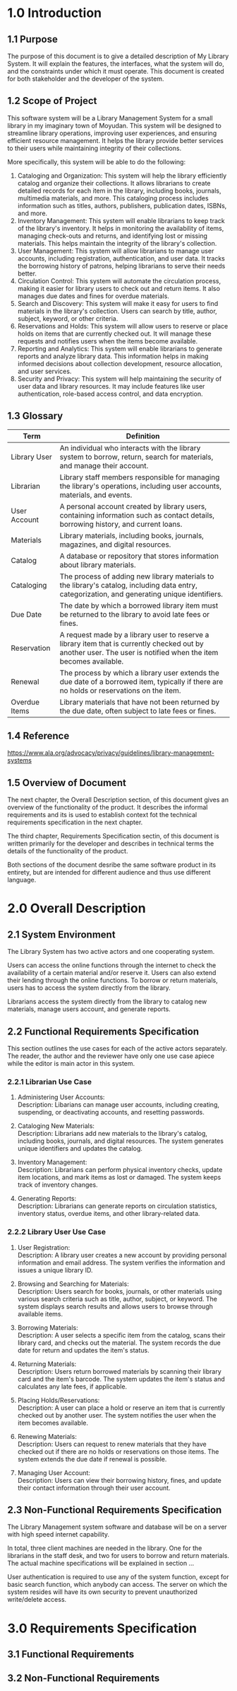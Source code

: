 # 1.0 Introduction
## 1.1 Purpose 
The purpose of this document is to give a detailed description of My Library System. It will explain the features, the interfaces, what the system will do, and the constraints under which it must operate. This document is created for both stakeholder and the developer of the system. 

## 1.2 Scope of Project
This software system will be a Library Management System for a small library in my imaginary town of Moyudan. This system will be designed to streamline library operations, improving user experiences, and ensuring efficient resource management. It helps the library provide better services to their users while maintaining integrity of their collections.

More specifically, this system will be able to do the following:
1. Cataloging and Organization: This system will help the library efficiently catalog and organize their collections. It allows librarians to create detailed records for each item in the library, including books, journals, multimedia materials, and more. This cataloging process includes information such as titles, authors, publishers, publication dates, ISBNs, and more.
2. Inventory Management: This system will enable librarians to keep track of the library's inventory. It helps in monitoring the availability of items, managing check-outs and returns, and identifying lost or missing materials. This helps maintain the integrity of the library's collection.
3. User Management: This system will allow librarians to manage user accounts, including registration, authentication, and user data. It tracks the borrowing history of patrons, helping librarians to serve their needs better.
4. Circulation Control: This system will automate the circulation process, making it easier for library users to check out and return items. It also manages due dates and fines for overdue materials.
5. Search and Discovery: This system will make it easy for users to find materials in the library's collection. Users can search by title, author, subject, keyword, or other criteria.
6. Reservations and Holds: This system will allow users to reserve or place holds on items that are currently checked out. It will manage these requests and notifies users when the items become available.
7. Reporting and Analytics: This system will enable librarians to generate reports and analyze library data. This information helps in making informed decisions about collection development, resource allocation, and user services.
8.  Security and Privacy: This system will help maintaining the security of user data and library resources. It may include features like user authentication, role-based access control, and data encryption.

## 1.3 Glossary
|Term|Definition|
|----|----------|
|Library User|An individual who interacts with the library system to borrow, return, search for materials, and manage their account.|
|Librarian|Library staff members responsible for managing the library's operations, including user accounts, materials, and events.|
|User Account| A personal account created by library users, containing information such as contact details, borrowing history, and current loans.|
|Materials|Library materials, including books, journals, magazines, and digital resources.|
|Catalog|A database or repository that stores information about library materials.|
|Cataloging|The process of adding new library materials to the library's catalog, including data entry, categorization, and generating unique identifiers.|
|Due Date|The date by which a borrowed library item must be returned to the library to avoid late fees or fines.|
|Reservation|A request made by a library user to reserve a library item that is currently checked out by another user. The user is notified when the item becomes available.|
|Renewal|The process by which a library user extends the due date of a borrowed item, typically if there are no holds or reservations on the item.|
|Overdue Items|Library materials that have not been returned by the due date, often subject to late fees or fines.|

## 1.4 Reference
https://www.ala.org/advocacy/privacy/guidelines/library-management-systems

## 1.5 Overview of Document
The next chapter, the Overall Description section, of this document gives an overview of the functionality of the product. It describes the informal requirements and its is used to establish context fot the technical requirements specification in the next chapter.

The third chapter, Requirements Specification sectin, of this document is written primarily for the developer and describes in technical terms the details of the functionality of the product.

Both sections of the document desribe the same software product in its entirety, but are intended for different audience and thus use different language.

# 2.0 Overall Description
## 2.1 System Environment
The Library System has two active actors and one cooperating system. 

Users can access the online functions through the internet to check the availability of a certain material and/or reserve it. Users can also extend their lending through the online functions. To borrow or return materials, users has to access the system directly from the library. 

Librarians access the system directly from the library to catalog new materials, manage users account, and generate reports.

## 2.2 Functional Requirements Specification
This section outlines the use cases for each of the active actors separately. The reader, the author and the reviewer have only one use case apiece while the editor is main actor in this system.

### 2.2.1 Librarian Use Case
1. Administering User Accounts:  
Description: Libarians can manage user accounts, including creating, suspending, or deactivating accounts, and resetting passwords.

2. Cataloging New Materials:  
Description: Librarians add new materials to the library's catalog, including books, journals, and digital resources. The system generates unique identifiers and updates the catalog.

3. Inventory Management:  
Description: Librarians can perform physical inventory checks, update item locations, and mark items as lost or damaged. The system keeps track of inventory changes.

4. Generating Reports:  
Description: Librarians can generate reports on circulation statistics, inventory status, overdue items, and other library-related data.

### 2.2.2 Library User Use Case
1. User Registration:  
Description: A library user creates a new account by providing personal information and email address. The system verifies the information and issues a unique library ID.

2. Browsing and Searching for Materials:  
Description: Users search for books, journals, or other materials using various search criteria such as title, author, subject, or keyword. The system displays search results and allows users to browse through available items.

3. Borrowing Materials:  
Description: A user selects a specific item from the catalog, scans their library card, and checks out the material. The system records the due date for return and updates the item's status.

4. Returning Materials:  
Description: Users return borrowed materials by scanning their library card and the item's barcode. The system updates the item's status and calculates any late fees, if applicable.

5. Placing Holds/Reservations:  
Description: A user can place a hold or reserve an item that is currently checked out by another user. The system notifies the user when the item becomes available.

6. Renewing Materials:  
Description: Users can request to renew materials that they have checked out if there are no holds or reservations on those items. The system extends the due date if renewal is possible.

7. Managing User Account:  
Description: Users can view their borrowing history, fines, and update their contact information through their user account.

## 2.3 Non-Functional Requirements Specification
The Library Management system software and database will be on a server with high speed internet capability. 

In total, three client machines are needed in the library. One for the librarians in the staff desk, and two for users to borrow and return materials. The actual machine specifications will be explained in section ...

User authentication is required to use any of the system function, except for basic search function, which anybody can access. The server on which the system resides will have its own security to prevent unauthorized write/delete access.

# 3.0 Requirements Specification 
## 3.1 Functional Requirements
## 3.2 Non-Functional Requirements